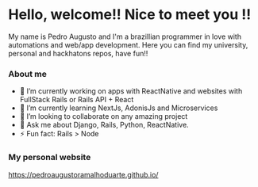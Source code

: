 # Hello, welcome!! Nice to meet you !!

My name is Pedro Augusto and I'm a brazillian programmer in love with automations and web/app development. Here you can find my university, personal and hackhatons repos, have fun!!

### About me
- 🔭 I’m currently working on apps with ReactNative and websites with FullStack Rails or Rails API + React
- 🌱 I’m currently learning NextJs, AdonisJs and Microservices
- 👯 I’m looking to collaborate on any amazing project
- 💬 Ask me about Django, Rails, Python, ReactNative.
- ⚡ Fun fact: Rails > Node


### My personal website
https://pedroaugustoramalhoduarte.github.io/
